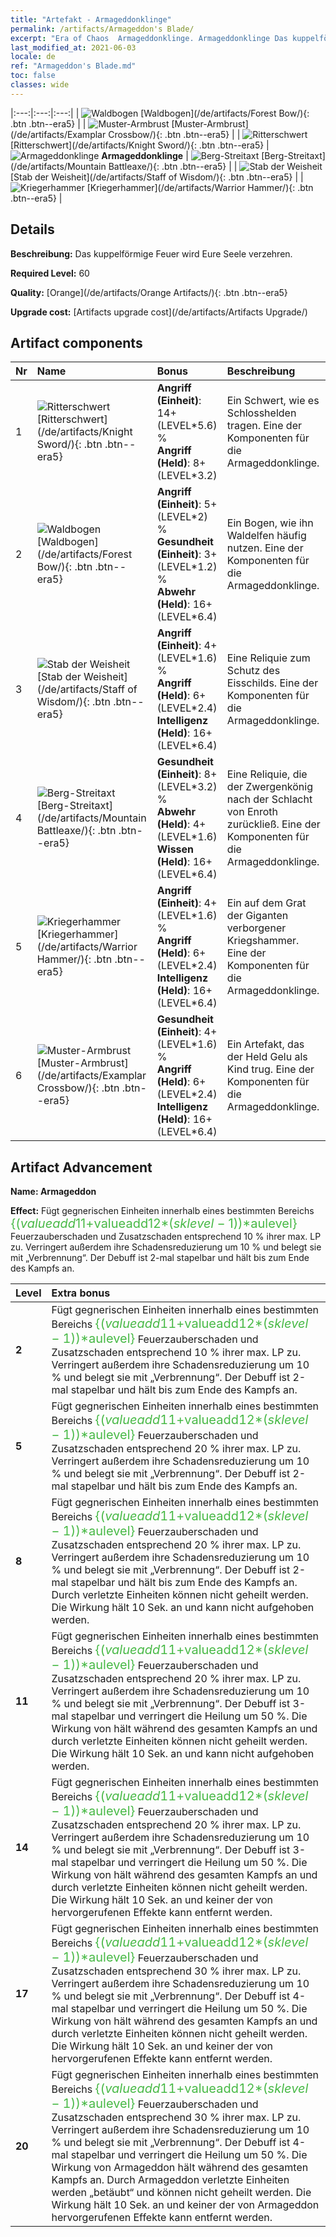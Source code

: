 ```yaml
---
title: "Artefakt - Armageddonklinge"
permalink: /artifacts/Armageddon's Blade/
excerpt: "Era of Chaos  Armageddonklinge. Armageddonklinge Das kuppelförmige Feuer wird Eure Seele verzehren."
last_modified_at: 2021-06-03
locale: de
ref: "Armageddon's Blade.md"
toc: false
classes: wide
---
```


  |:---:|:---:|:---:| 
  | ![Waldbogen](/images/t/artifact_40442.png) [Waldbogen](/de/artifacts/Forest Bow/){: .btn .btn--era5} |   | ![Muster-Armbrust](/images/t/artifact_40446.png) [Muster-Armbrust](/de/artifacts/Examplar Crossbow/){: .btn .btn--era5} | 
  | ![Ritterschwert](/images/t/artifact_40441.png) [Ritterschwert](/de/artifacts/Knight Sword/){: .btn .btn--era5} | ![Armageddonklinge](/images/t/icon_artifact_44.png) **Armageddonklinge** | ![Berg-Streitaxt](/images/t/artifact_40444.png) [Berg-Streitaxt](/de/artifacts/Mountain Battleaxe/){: .btn .btn--era5} | 
  | ![Stab der Weisheit](/images/t/artifact_40443.png) [Stab der Weisheit](/de/artifacts/Staff of Wisdom/){: .btn .btn--era5} |   | ![Kriegerhammer](/images/t/artifact_40445.png) [Kriegerhammer](/de/artifacts/Warrior Hammer/){: .btn .btn--era5} | 


## Details

 **Beschreibung:** Das kuppelförmige Feuer wird Eure Seele verzehren.

 **Required Level:** 60

 **Quality:** [Orange](/de/artifacts/Orange Artifacts/){: .btn .btn--era5}

 **Upgrade cost:** [Artifacts upgrade cost](/de/artifacts/Artifacts Upgrade/)



## Artifact components

  | Nr |    Name    |   Bonus | Beschreibung | 
  |:---|:-----------|:--------|:------------| 
  | 1 | ![Ritterschwert](/images/t/artifact_40441.png) [Ritterschwert](/de/artifacts/Knight Sword/){: .btn .btn--era5} | **Angriff (Einheit)**: 14+(LEVEL\*5.6) %<br/>**Angriff (Held)**: 8+(LEVEL\*3.2) | Ein Schwert, wie es Schlosshelden tragen. Eine der Komponenten für die Armageddonklinge. | 
  | 2 | ![Waldbogen](/images/t/artifact_40442.png) [Waldbogen](/de/artifacts/Forest Bow/){: .btn .btn--era5} | **Angriff (Einheit)**: 5+(LEVEL\*2) %<br/>**Gesundheit (Einheit)**: 3+(LEVEL\*1.2) %<br/>**Abwehr (Held)**: 16+(LEVEL\*6.4) | Ein Bogen, wie ihn Waldelfen häufig nutzen. Eine der Komponenten für die Armageddonklinge. | 
  | 3 | ![Stab der Weisheit](/images/t/artifact_40443.png) [Stab der Weisheit](/de/artifacts/Staff of Wisdom/){: .btn .btn--era5} | **Angriff (Einheit)**: 4+(LEVEL\*1.6) %<br/>**Angriff (Held)**: 6+(LEVEL\*2.4)<br/>**Intelligenz (Held)**: 16+(LEVEL\*6.4) | Eine Reliquie zum Schutz des Eisschilds. Eine der Komponenten für die Armageddonklinge. | 
  | 4 | ![Berg-Streitaxt](/images/t/artifact_40444.png) [Berg-Streitaxt](/de/artifacts/Mountain Battleaxe/){: .btn .btn--era5} | **Gesundheit (Einheit)**: 8+(LEVEL\*3.2) %<br/>**Abwehr (Held)**: 4+(LEVEL\*1.6)<br/>**Wissen (Held)**: 16+(LEVEL\*6.4) | Eine Reliquie, die der Zwergenkönig nach der Schlacht von Enroth zurückließ. Eine der Komponenten für die Armageddonklinge. | 
  | 5 | ![Kriegerhammer](/images/t/artifact_40445.png) [Kriegerhammer](/de/artifacts/Warrior Hammer/){: .btn .btn--era5} | **Angriff (Einheit)**: 4+(LEVEL\*1.6) %<br/>**Angriff (Held)**: 6+(LEVEL\*2.4)<br/>**Intelligenz (Held)**: 16+(LEVEL\*6.4) | Ein auf dem Grat der Giganten verborgener Kriegshammer. Eine der Komponenten für die Armageddonklinge. | 
  | 6 | ![Muster-Armbrust](/images/t/artifact_40446.png) [Muster-Armbrust](/de/artifacts/Examplar Crossbow/){: .btn .btn--era5} | **Gesundheit (Einheit)**: 4+(LEVEL\*1.6) %<br/>**Angriff (Held)**: 6+(LEVEL\*2.4)<br/>**Intelligenz (Held)**: 16+(LEVEL\*6.4) | Ein Artefakt, das der Held Gelu als Kind trug. Eine der Komponenten für die Armageddonklinge. | 


## Artifact Advancement

 **Name: Armageddon**

 **Effect:** Fügt gegnerischen Einheiten innerhalb eines bestimmten Bereichs <span style="color: #48b946;font-size:20px">{($valueadd11+$valueadd12*($sklevel-1))*$aulevel}</span> Feuerzauberschaden und Zusatzschaden entsprechend 10 % ihrer max. LP zu. Verringert außerdem ihre Schadensreduzierung um 10 % und belegt sie mit „Verbrennung“. Der Debuff ist 2-mal stapelbar und hält bis zum Ende des Kampfs an.

  |  Level  |    Extra bonus  | 
  |:--------|:----------------| 
  | **2** | Fügt gegnerischen Einheiten innerhalb eines bestimmten Bereichs <span style="color: #48b946;font-size:20px">{($valueadd11+$valueadd12*($sklevel-1))*$aulevel}</span> Feuerzauberschaden und Zusatzschaden entsprechend 10 % ihrer max. LP zu. Verringert außerdem ihre Schadensreduzierung um 10 % und belegt sie mit „Verbrennung“. Der Debuff ist 2-mal stapelbar und hält bis zum Ende des Kampfs an. | 
  | **5** | Fügt gegnerischen Einheiten innerhalb eines bestimmten Bereichs <span style="color: #48b946;font-size:20px">{($valueadd11+$valueadd12*($sklevel-1))*$aulevel}</span> Feuerzauberschaden und Zusatzschaden entsprechend 20 % ihrer max. LP zu. Verringert außerdem ihre Schadensreduzierung um 10 % und belegt sie mit „Verbrennung“. Der Debuff ist 2-mal stapelbar und hält bis zum Ende des Kampfs an. | 
  | **8** | Fügt gegnerischen Einheiten innerhalb eines bestimmten Bereichs <span style="color: #48b946;font-size:20px">{($valueadd11+$valueadd12*($sklevel-1))*$aulevel}</span> Feuerzauberschaden und Zusatzschaden entsprechend 20 % ihrer max. LP zu. Verringert außerdem ihre Schadensreduzierung um 10 % und belegt sie mit „Verbrennung“. Der Debuff ist 2-mal stapelbar und hält bis zum Ende des Kampfs an. Durch <Armageddon> verletzte Einheiten können nicht geheilt werden. Die Wirkung hält 10 Sek. an und kann nicht aufgehoben werden. | 
  | **11** | Fügt gegnerischen Einheiten innerhalb eines bestimmten Bereichs <span style="color: #48b946;font-size:20px">{($valueadd11+$valueadd12*($sklevel-1))*$aulevel}</span> Feuerzauberschaden und Zusatzschaden entsprechend 20 % ihrer max. LP zu. Verringert außerdem ihre Schadensreduzierung um 10 % und belegt sie mit „Verbrennung“. Der Debuff ist 3-mal stapelbar und verringert die Heilung um 50 %. Die Wirkung von <Armageddon> hält während des gesamten Kampfs an und durch <Armageddon> verletzte Einheiten können nicht geheilt werden. Die Wirkung hält 10 Sek. an und kann nicht aufgehoben werden. | 
  | **14** | Fügt gegnerischen Einheiten innerhalb eines bestimmten Bereichs <span style="color: #48b946;font-size:20px">{($valueadd11+$valueadd12*($sklevel-1))*$aulevel}</span> Feuerzauberschaden und Zusatzschaden entsprechend 20 % ihrer max. LP zu. Verringert außerdem ihre Schadensreduzierung um 10 % und belegt sie mit „Verbrennung“. Der Debuff ist 3-mal stapelbar und verringert die Heilung um 50 %. Die Wirkung von <Armageddon> hält während des gesamten Kampfs an und durch <Armageddon> verletzte Einheiten können nicht geheilt werden. Die Wirkung hält 10 Sek. an und keiner der von <Armageddon> hervorgerufenen Effekte kann entfernt werden. | 
  | **17** | Fügt gegnerischen Einheiten innerhalb eines bestimmten Bereichs <span style="color: #48b946;font-size:20px">{($valueadd11+$valueadd12*($sklevel-1))*$aulevel}</span> Feuerzauberschaden und Zusatzschaden entsprechend 30 % ihrer max. LP zu. Verringert außerdem ihre Schadensreduzierung um 10 % und belegt sie mit „Verbrennung“. Der Debuff ist 4-mal stapelbar und verringert die Heilung um 50 %. Die Wirkung von <Armageddon> hält während des gesamten Kampfs an und durch <Armageddon> verletzte Einheiten können nicht geheilt werden. Die Wirkung hält 10 Sek. an und keiner der von <Armageddon> hervorgerufenen Effekte kann entfernt werden. | 
  | **20** | Fügt gegnerischen Einheiten innerhalb eines bestimmten Bereichs <span style="color: #48b946;font-size:20px">{($valueadd11+$valueadd12*($sklevel-1))*$aulevel}</span> Feuerzauberschaden und Zusatzschaden entsprechend 30 % ihrer max. LP zu. Verringert außerdem ihre Schadensreduzierung um 10 % und belegt sie mit „Verbrennung“. Der Debuff ist 4-mal stapelbar und verringert die Heilung um 50 %. Die Wirkung von Armageddon hält während des gesamten Kampfs an. Durch Armageddon verletzte Einheiten werden „betäubt“ und können nicht geheilt werden. Die Wirkung hält 10 Sek. an und keiner der von Armageddon hervorgerufenen Effekte kann entfernt werden. | 
